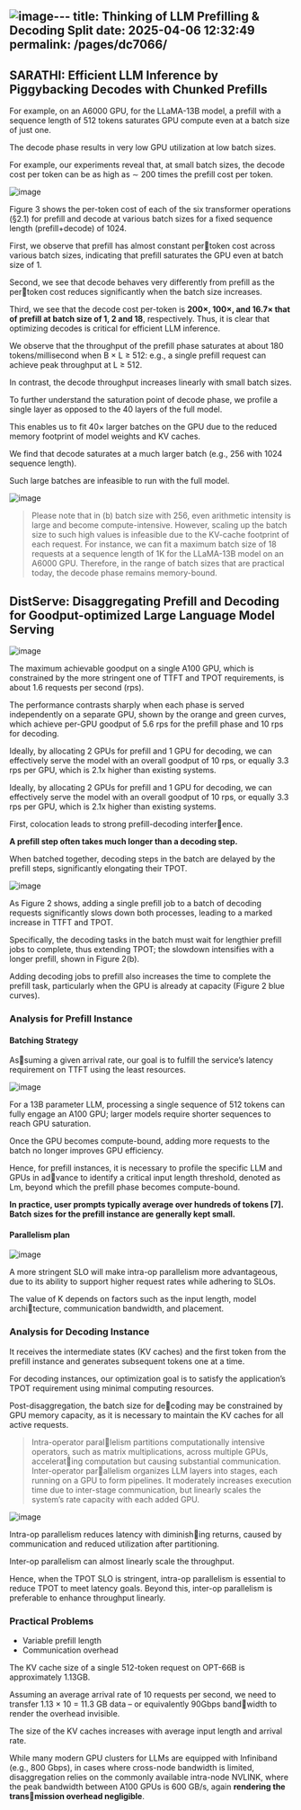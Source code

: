 ![image](https://github.com/user-attachments/assets/dfb39b05-a047-4ecb-87fe-84f991114e5d)---
title: Thinking of LLM Prefilling & Decoding Split
date: 2025-04-06 12:32:49
permalink: /pages/dc7066/
---

## SARATHI: Efficient LLM Inference by Piggybacking Decodes with Chunked Prefills
For example, on an A6000 GPU, for the LLaMA-13B model, a prefill with a sequence length of 512 tokens saturates GPU compute even at a batch size of just one.

The decode phase results in very low GPU utilization at low batch sizes.

For example, our experiments reveal that, at small batch sizes, the decode cost per token can be as high as ∼ 200 times the prefill cost per token.

![image](https://github.com/user-attachments/assets/36abc78b-ee57-46d1-9fb1-f35a51494583)


Figure 3 shows the per-token cost of each of the six transformer operations (§2.1) for prefill and decode at various batch sizes for a fixed sequence length (prefill+decode) of 1024.

First, we observe that prefill has almost constant pertoken cost across various batch sizes, indicating that prefill saturates the GPU even at batch size of 1.

Second, we see that decode behaves very differently from prefill as the pertoken cost reduces significantly when the batch size increases.

Third, we see that the decode cost per-token is **200×, 100×, and 16.7× that of prefill at batch size of 1, 2 and 18**, respectively. Thus, it is clear that optimizing decodes is critical for
efficient LLM inference.

We observe that the throughput of the prefill phase saturates at about 180 tokens/millisecond when B × L ≥ 512: e.g., a
single prefill request can achieve peak throughput at L ≥ 512.

In contrast, the decode throughput increases linearly with small batch sizes.

To further understand the saturation point of decode phase, we profile a single layer as opposed to the 40 layers of the full model.

This enables us to fit 40× larger batches on the GPU due to the reduced memory footprint of model weights and KV caches.

We find that decode saturates at a much larger batch (e.g., 256 with 1024 sequence length).

Such large batches are infeasible to run with the full model.

![image](https://github.com/user-attachments/assets/74f86857-3bad-4d18-88af-e13d686b1137)

> Please note that in (b) batch size with 256, even arithmetic intensity is large and become compute-intensive. However, scaling up the batch size to such high values is infeasible due to the KV-cache footprint of each request. For instance, we can fit a maximum batch size of 18 requests at a sequence length of 1K for the LLaMA-13B model on an A6000 GPU. Therefore, in the range of batch sizes that are practical today, the decode phase remains memory-bound.

## DistServe: Disaggregating Prefill and Decoding for Goodput-optimized Large Language Model Serving

![image](https://github.com/user-attachments/assets/860b33d2-d07f-4cc7-9a9c-09c5dbacb889)

The maximum achievable goodput on a single A100 GPU, which is constrained by the more stringent one of TTFT and TPOT requirements, is about 1.6 requests per second (rps).

The performance contrasts sharply when each phase is served independently on a separate GPU, shown by the orange and green curves, which achieve per-GPU goodput of 5.6 rps for the prefill phase and 10 rps for decoding.

Ideally, by allocating 2 GPUs for prefill and 1 GPU for decoding, we can effectively serve the model with an overall goodput
of 10 rps, or equally 3.3 rps per GPU, which is 2.1x higher than existing systems.

Ideally, by allocating 2 GPUs for prefill and 1 GPU for decoding, we can effectively serve the model with an overall goodput
of 10 rps, or equally 3.3 rps per GPU, which is 2.1x higher than existing systems.

First, colocation leads to strong prefill-decoding interference.

**A prefill step often takes much longer than a decoding step.**

When batched together, decoding steps in the batch are delayed by the prefill steps, significantly elongating their TPOT.

![image](https://github.com/user-attachments/assets/c0dabf55-49ae-48de-81a3-015756710bbd)

As Figure 2 shows, adding a single prefill job to a batch of decoding requests significantly slows down both processes, leading to a marked increase in TTFT and TPOT.

Specifically, the decoding tasks in the batch must wait for lengthier prefill jobs to complete, thus extending TPOT; the slowdown intensifies with a longer prefill, shown in Figure 2(b).

Adding decoding jobs to prefill also increases the time to complete the prefill task, particularly when the GPU is already at capacity (Figure 2 blue curves).


### Analysis for Prefill Instance

#### Batching Strategy
Assuming a given arrival rate, our goal is to fulfill the service’s latency requirement on TTFT using the least resources. 

![image](https://github.com/user-attachments/assets/9988fe53-8108-47e3-855b-74eeab999c14)

For a 13B parameter LLM, processing a single sequence of 512 tokens can fully engage an A100 GPU; larger models require
shorter sequences to reach GPU saturation.

Once the GPU becomes compute-bound, adding more requests to the batch no longer improves GPU efficiency.

Hence, for prefill instances, it is necessary to profile the specific LLM and GPUs in advance to identify a critical input length threshold, denoted as Lm, beyond which the prefill phase becomes compute-bound.

**In practice, user prompts typically average over hundreds of tokens [7]. Batch sizes for the prefill instance are generally kept small.**

#### Parallelism plan

![image](https://github.com/user-attachments/assets/bfbb2743-f67e-4d77-bc91-0272dce038d8)

A more stringent SLO will make intra-op parallelism more advantageous, due to its ability to support higher request rates while adhering to SLOs.

The value of K depends on factors such as the input length, model architecture, communication bandwidth, and placement.

### Analysis for Decoding Instance

It receives the intermediate states (KV caches) and the first token from the prefill instance and generates subsequent tokens one at a time.

For decoding instances, our optimization goal is to satisfy the application’s TPOT requirement using minimal computing resources.

Post-disaggregation, the batch size for decoding may be constrained by GPU memory capacity, as it is necessary to maintain the KV caches for all active requests.

> Intra-operator parallelism partitions computationally intensive operators, such as matrix multiplications, across multiple GPUs, accelerating computation but causing substantial communication.
> Inter-operator parallelism organizes LLM layers into stages, each running on a GPU to form pipelines. It moderately increases execution time due to inter-stage communication, but linearly scales the system’s rate capacity with each added GPU.

![image](https://github.com/user-attachments/assets/a1da67f1-d51d-47c3-99b0-49bdd09d1d4d)

Intra-op parallelism reduces latency with diminishing returns, caused by communication and reduced utilization
after partitioning.

Inter-op parallelism can almost linearly scale the throughput.

Hence, when the TPOT SLO is stringent, intra-op parallelism is essential to reduce TPOT to meet latency goals. Beyond this, inter-op parallelism is preferable to enhance throughput linearly.

### Practical Problems

- Variable prefill length
- Communication overhead

The KV cache size of a single 512-token request on OPT-66B is approximately 1.13GB.

Assuming an average arrival rate of 10 requests per second, we need to transfer 1.13 × 10 = 11.3 GB data – or equivalently 90Gbps bandwidth to render the overhead invisible.

The size of the KV caches increases with average input length and arrival rate.

While many modern GPU clusters for LLMs are equipped with Infiniband (e.g., 800 Gbps), in cases where cross-node bandwidth is limited, disaggregation relies on the commonly available intra-node NVLINK, where the peak bandwidth between A100 GPUs is 600 GB/s, again **rendering the transmission overhead negligible**.

